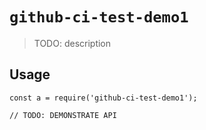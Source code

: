 
# `github-ci-test-demo1`

> TODO: description

## Usage

```
const a = require('github-ci-test-demo1');

// TODO: DEMONSTRATE API
```

